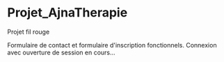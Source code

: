 # Projet_AjnaTherapie
Projet fil rouge

Formulaire de contact et formulaire d'inscription fonctionnels.
Connexion avec ouverture de session en cours...
